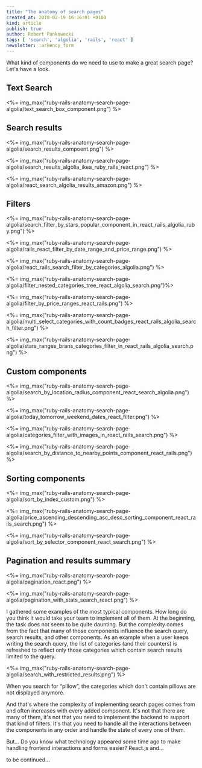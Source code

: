 ```yaml
---
title: "The anatomy of search pages"
created_at: 2018-02-19 16:16:01 +0100
kind: article
publish: true
author: Robert Pankowecki
tags: [ 'search', 'algolia', 'rails', 'react' ]
newsletter: :arkency_form
---
```


What kind of components do we need to use to make a great search page? Let's have a look.

<!-- more -->

## Text Search

<%= img_max("ruby-rails-anatomy-search-page-algolia/text_search_box_component.png") %>

## Search results

<%= img_max("ruby-rails-anatomy-search-page-algolia/search_results_compoent.png") %>

<%= img_max("ruby-rails-anatomy-search-page-algolia/search_results_algolia_ikea_ruby_rails_react.png") %>

<%= img_max("ruby-rails-anatomy-search-page-algolia/react_search_algolia_results_amazon.png") %>

## Filters

<%= img_max("ruby-rails-anatomy-search-page-algolia/search_filter_by_stars_popular_component_in_react_rails_algolia_ruby.png") %>

<%= img_max("ruby-rails-anatomy-search-page-algolia/rails_react_filter_by_date_range_and_price_range.png") %>

<%= img_max("ruby-rails-anatomy-search-page-algolia/react_rails_search_filter_by_categories_algolia.png") %>

<%= img_max("ruby-rails-anatomy-search-page-algolia/filter_nested_categories_tree_react_algolia_search.png")%>

<%= img_max("ruby-rails-anatomy-search-page-algolia/filter_by_price_ranges_react_rails.png") %>

<%= img_max("ruby-rails-anatomy-search-page-algolia/multi_select_categories_with_count_badges_react_rails_algolia_search_filter.png") %>

<%= img_max("ruby-rails-anatomy-search-page-algolia/stars_ranges_brans_categories_filter_in_react_rails_algolia_search.png") %>

## Custom components

<%= img_max("ruby-rails-anatomy-search-page-algolia/search_by_location_radius_component_react_search_algolia.png") %>

<%= img_max("ruby-rails-anatomy-search-page-algolia/today_tomorrow_weekend_dates_react_filter.png") %>

<%= img_max("ruby-rails-anatomy-search-page-algolia/categories_filter_with_images_in_react_rails_search.png") %>

<%= img_max("ruby-rails-anatomy-search-page-algolia/search_by_distance_to_nearby_points_component_react_rails.png") %>

## Sorting components

<%= img_max("ruby-rails-anatomy-search-page-algolia/sort_by_index_custom.png") %>

<%= img_max("ruby-rails-anatomy-search-page-algolia/price_ascending_descending_asc_desc_sorting_component_react_rails_search.png") %>

<%= img_max("ruby-rails-anatomy-search-page-algolia/sort_by_selector_component_react_search.png") %>

## Pagination and results summary

<%= img_max("ruby-rails-anatomy-search-page-algolia/pagination_react.png") %>

<%= img_max("ruby-rails-anatomy-search-page-algolia/pagination_with_stats_search_react.png") %>

I gathered some examples of the most typical components. How long do you think it would take your team to implement all of them. At the beginning, the task does not seem to be quite daunting. But the complexity comes from the fact that many of those components influence the search query, search results, and other components. As an example when a user keeps writing the search query, the list of categories (and their counters) is refreshed to reflect only those categories which contain search results limited to the query.

<%= img_max("ruby-rails-anatomy-search-page-algolia/search_with_restricted_results.png") %>

When you search for “pillow”, the categories which don't contain pillows are not displayed anymore.

And that's where the complexity of implementing search pages comes from and often increases with every added component. It's not that there are many of them, it's not that you need to implement the backend to support that kind of filters. It's that you need to handle all the interactions between the components in any order and handle the state of every one of them.

But... Do you know what technology appeared some time ago to make handling frontend interactions and forms easier? React.js and...

to be continued...